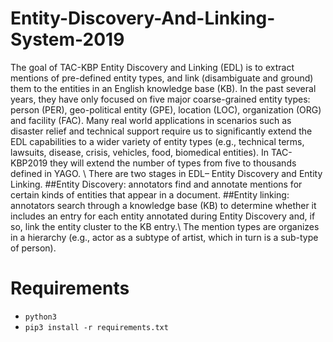 # Entity-Discovery-And-Linking-System-2019
The goal of TAC-KBP Entity Discovery and Linking (EDL) is to extract mentions of pre-defined entity types, and link (disambiguate and ground) them to the entities in an English knowledge base (KB). In the past several years, they have only focused on five major coarse-grained entity types: person (PER), geo-political entity (GPE), location (LOC), organization (ORG) and facility (FAC). Many real world applications in scenarios such as disaster relief and technical support require us to significantly extend the EDL capabilities to a wider variety of entity types (e.g., technical terms, lawsuits, disease, crisis, vehicles, food, biomedical entities). In TAC-KBP2019 they will extend the number of types from five to thousands defined in YAGO. \\
There are two stages in EDL– Entity Discovery and Entity Linking.
##Entity Discovery: 
annotators find and annotate mentions for certain kinds of entities that appear in a document.
##Entity linking:
annotators search through a knowledge base (KB) to determine whether it includes an entry for each entity annotated during Entity Discovery and, if so, link the entity cluster to the KB entry.\\
The mention types are organizes in a hierarchy (e.g., actor as a subtype of artist, which in turn is a sub-type of person). 

# Requirements

-  `python3`
- `pip3 install -r requirements.txt`
